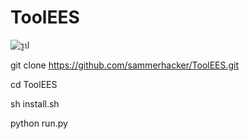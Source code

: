 # ToolEES
![รูป](https://drive.google.com/file/d/146SqngBT4E-cRkJsDzVTYZhAgLsA6tJG/view?usp=drivesdk)

git clone https://github.com/sammerhacker/ToolEES.git

cd ToolEES

sh install.sh

python run.py
